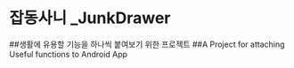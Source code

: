 # 잡동사니 _JunkDrawer
##생활에 유용할 기능을 하나씩 붙여보기 위한 프로젝트
##A Project for attaching Useful functions to Android App
